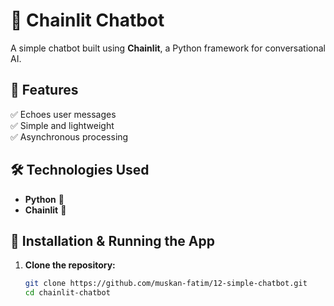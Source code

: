 # 💬 Chainlit Chatbot

A simple chatbot built using **Chainlit**, a Python framework for conversational AI.

## 🚀 Features
✅ Echoes user messages  
✅ Simple and lightweight  
✅ Asynchronous processing  

## 🛠️ Technologies Used
- **Python** 🐍  
- **Chainlit** 🤖  

## 📌 Installation & Running the App
1. **Clone the repository:**
   ```sh
   git clone https://github.com/muskan-fatim/12-simple-chatbot.git
   cd chainlit-chatbot
